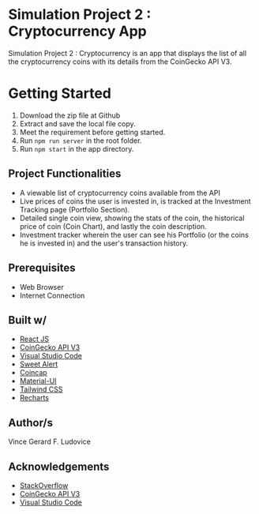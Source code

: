# Simulation Project 2 : Cryptocurrency App

Simulation Project 2 : Cryptocurrency is an app that displays the list of all the cryptocurrency coins with its details from the CoinGecko API V3.

# Getting Started

1. Download the zip file at Github
2. Extract and save the local file copy.
3. Meet the requirement before getting started.
4. Run `npm run server` in the root folder.
5. Run `npm start` in the app directory.

## Project Functionalities

- A viewable list of cryptocurrency coins available from the API
- Live prices of coins the user is invested in, is tracked at the Investment Tracking page (Portfolio Section).
- Detailed single coin view, showing the stats of the coin, the historical price of coin (Coin Chart), and lastly the coin description.
- Investment tracker wherein the user can see his Portfolio (or the coins he is invested in) and the user's transaction history.

## Prerequisites

- Web Browser
- Internet Connection

## Built w/

- [React JS](https://reactjs.org/)
- [CoinGecko API V3](https://www.coingecko.com/api/documentations/v3)
- [Visual Studio Code](<([https://code.visualstudio.com/](https://code.visualstudio.com/))>)
- [Sweet Alert](<([[https://sweetalert2.github.io/](https://sweetalert2.github.io/)])>)
- [Coincap](<([[https://coincap.io/](https://coincap.io/)])>)
- [Material-UI](<([[https://material-ui.com/](https://material-ui.com/)])>)
- [Tailwind CSS](<([[https://tailwindcss.com/](https://tailwindcss.com/)])>)
- [Recharts](<([[http://recharts.org/](http://recharts.org/)])>)

## Author/s

Vince Gerard F. Ludovice

## Acknowledgements

- [StackOverflow](https://stackoverflow.com/)
- [CoinGecko API V3](https://www.coingecko.com/api/documentations/v3)
- [Visual Studio Code](<([https://code.visualstudio.com/](https://code.visualstudio.com/))>)
